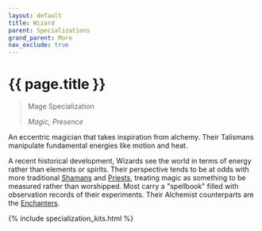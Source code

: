 ```yaml
---
layout: default
title: Wizard
parent: Specializations
grand_parent: More
nav_exclude: true
---
```


# {{ page.title }}

> Mage Specialization
>
> _Magic, Presence_

An eccentric magician that takes inspiration from alchemy. Their Talismans manipulate fundamental energies like motion and heat.

A recent historical development, Wizards see the world in terms of energy rather than elements or spirits. Their perspective tends to be at odds with more traditional [Shamans](shaman.html) and [Priests](priest.html), treating magic as something to be measured rather than worshipped. Most carry a "spellbook" filled with observation records of their experiments. Their Alchemist counterparts are the [Enchanters](enchanter.html).

{% include specialization_kits.html %}
